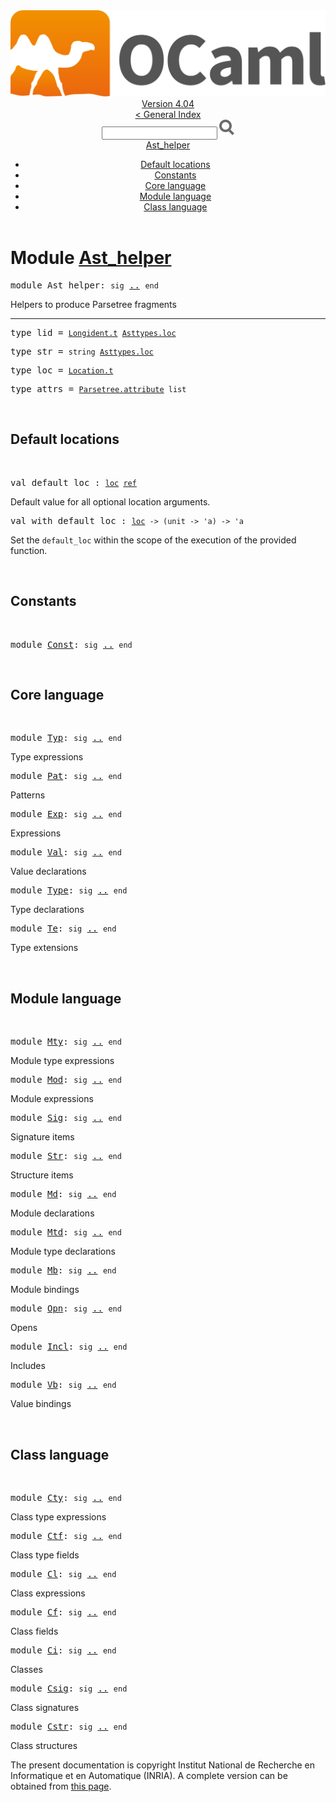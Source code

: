 <!-- ((! set title API !)) ((! set documentation !)) ((! set api !)) ((! set nobreadcrumb !)) -->
<div class="api"><header><nav class="toc brand"><a class="brand" href="https://ocaml.org/"><img src="colour-logo-gray.svg" class="svg" alt="OCaml"></a></nav><nav class="toc"><div class="toc_version"><a href="/docs" id="version-select">Version 4.04</a></div><a href="index.html">&lt; General Index</a><div class="api_search"><input type="text" name="apisearch" id="api_search" oninput="mySearch(false);" onkeypress="this.oninput();" onclick="this.oninput();" onpaste="this.oninput();">
<img src="search_icon.svg" alt="Search" class="svg" onclick="mySearch(false)"></div>
<div id="search_results"></div><div class="toc_title"><a href="#top">Ast_helper</a></div><ul><li><a href="#2_Defaultlocations">Default locations</a></li><li><a href="#2_Constants">Constants</a></li><li><a href="#2_Corelanguage">Core language</a></li><li><a href="#2_Modulelanguage">Module language</a></li><li><a href="#2_Classlanguage">Class language</a></li></ul></nav></header>

<h1>Module <a href="type_Ast_helper.html">Ast_helper</a></h1>

<pre><span class="keyword">module</span> Ast_helper: <code class="code"><span class="keyword">sig</span></code> <a href="Ast_helper.html">..</a> <code class="code"><span class="keyword">end</span></code></pre><div class="info module top">
Helpers to produce Parsetree fragments<br>
</div>
<hr width="100%">

<pre><span id="TYPElid"><span class="keyword">type</span> <code class="type"></code>lid</span> = <code class="type"><a href="Longident.html#TYPEt">Longident.t</a> <a href="Asttypes.html#TYPEloc">Asttypes.loc</a></code> </pre>


<pre><span id="TYPEstr"><span class="keyword">type</span> <code class="type"></code>str</span> = <code class="type">string <a href="Asttypes.html#TYPEloc">Asttypes.loc</a></code> </pre>


<pre><span id="TYPEloc"><span class="keyword">type</span> <code class="type"></code>loc</span> = <code class="type"><a href="Location.html#TYPEt">Location.t</a></code> </pre>


<pre><span id="TYPEattrs"><span class="keyword">type</span> <code class="type"></code>attrs</span> = <code class="type"><a href="Parsetree.html#TYPEattribute">Parsetree.attribute</a> list</code> </pre>

<br>
<h2 id="2_Defaultlocations">Default locations</h2><br>

<pre><span id="VALdefault_loc"><span class="keyword">val</span> default_loc</span> : <code class="type"><a href="Ast_helper.html#TYPEloc">loc</a> <a href="Pervasives.html#TYPEref">ref</a></code></pre><div class="info ">
Default value for all optional location arguments.<br>
</div>

<pre><span id="VALwith_default_loc"><span class="keyword">val</span> with_default_loc</span> : <code class="type"><a href="Ast_helper.html#TYPEloc">loc</a> -&gt; (unit -&gt; 'a) -&gt; 'a</code></pre><div class="info ">
Set the <code class="code">default_loc</code> within the scope of the execution
        of the provided function.<br>
</div>
<br>
<h2 id="2_Constants">Constants</h2><br>

<pre><span class="keyword">module</span> <a href="Ast_helper.Const.html">Const</a>: <code class="code"><span class="keyword">sig</span></code> <a href="Ast_helper.Const.html">..</a> <code class="code"><span class="keyword">end</span></code></pre><br>
<h2 id="2_Corelanguage">Core language</h2><br>

<pre><span class="keyword">module</span> <a href="Ast_helper.Typ.html">Typ</a>: <code class="code"><span class="keyword">sig</span></code> <a href="Ast_helper.Typ.html">..</a> <code class="code"><span class="keyword">end</span></code></pre><div class="info">
Type expressions
</div>

<pre><span class="keyword">module</span> <a href="Ast_helper.Pat.html">Pat</a>: <code class="code"><span class="keyword">sig</span></code> <a href="Ast_helper.Pat.html">..</a> <code class="code"><span class="keyword">end</span></code></pre><div class="info">
Patterns
</div>

<pre><span class="keyword">module</span> <a href="Ast_helper.Exp.html">Exp</a>: <code class="code"><span class="keyword">sig</span></code> <a href="Ast_helper.Exp.html">..</a> <code class="code"><span class="keyword">end</span></code></pre><div class="info">
Expressions
</div>

<pre><span class="keyword">module</span> <a href="Ast_helper.Val.html">Val</a>: <code class="code"><span class="keyword">sig</span></code> <a href="Ast_helper.Val.html">..</a> <code class="code"><span class="keyword">end</span></code></pre><div class="info">
Value declarations
</div>

<pre><span class="keyword">module</span> <a href="Ast_helper.Type.html">Type</a>: <code class="code"><span class="keyword">sig</span></code> <a href="Ast_helper.Type.html">..</a> <code class="code"><span class="keyword">end</span></code></pre><div class="info">
Type declarations
</div>

<pre><span class="keyword">module</span> <a href="Ast_helper.Te.html">Te</a>: <code class="code"><span class="keyword">sig</span></code> <a href="Ast_helper.Te.html">..</a> <code class="code"><span class="keyword">end</span></code></pre><div class="info">
Type extensions
</div>
<br>
<h2 id="2_Modulelanguage">Module language</h2><br>

<pre><span class="keyword">module</span> <a href="Ast_helper.Mty.html">Mty</a>: <code class="code"><span class="keyword">sig</span></code> <a href="Ast_helper.Mty.html">..</a> <code class="code"><span class="keyword">end</span></code></pre><div class="info">
Module type expressions
</div>

<pre><span class="keyword">module</span> <a href="Ast_helper.Mod.html">Mod</a>: <code class="code"><span class="keyword">sig</span></code> <a href="Ast_helper.Mod.html">..</a> <code class="code"><span class="keyword">end</span></code></pre><div class="info">
Module expressions
</div>

<pre><span class="keyword">module</span> <a href="Ast_helper.Sig.html">Sig</a>: <code class="code"><span class="keyword">sig</span></code> <a href="Ast_helper.Sig.html">..</a> <code class="code"><span class="keyword">end</span></code></pre><div class="info">
Signature items
</div>

<pre><span class="keyword">module</span> <a href="Ast_helper.Str.html">Str</a>: <code class="code"><span class="keyword">sig</span></code> <a href="Ast_helper.Str.html">..</a> <code class="code"><span class="keyword">end</span></code></pre><div class="info">
Structure items
</div>

<pre><span class="keyword">module</span> <a href="Ast_helper.Md.html">Md</a>: <code class="code"><span class="keyword">sig</span></code> <a href="Ast_helper.Md.html">..</a> <code class="code"><span class="keyword">end</span></code></pre><div class="info">
Module declarations
</div>

<pre><span class="keyword">module</span> <a href="Ast_helper.Mtd.html">Mtd</a>: <code class="code"><span class="keyword">sig</span></code> <a href="Ast_helper.Mtd.html">..</a> <code class="code"><span class="keyword">end</span></code></pre><div class="info">
Module type declarations
</div>

<pre><span class="keyword">module</span> <a href="Ast_helper.Mb.html">Mb</a>: <code class="code"><span class="keyword">sig</span></code> <a href="Ast_helper.Mb.html">..</a> <code class="code"><span class="keyword">end</span></code></pre><div class="info">
Module bindings
</div>

<pre><span class="keyword">module</span> <a href="Ast_helper.Opn.html">Opn</a>: <code class="code"><span class="keyword">sig</span></code> <a href="Ast_helper.Opn.html">..</a> <code class="code"><span class="keyword">end</span></code></pre><div class="info">
Opens
</div>

<pre><span class="keyword">module</span> <a href="Ast_helper.Incl.html">Incl</a>: <code class="code"><span class="keyword">sig</span></code> <a href="Ast_helper.Incl.html">..</a> <code class="code"><span class="keyword">end</span></code></pre><div class="info">
Includes
</div>

<pre><span class="keyword">module</span> <a href="Ast_helper.Vb.html">Vb</a>: <code class="code"><span class="keyword">sig</span></code> <a href="Ast_helper.Vb.html">..</a> <code class="code"><span class="keyword">end</span></code></pre><div class="info">
Value bindings
</div>
<br>
<h2 id="2_Classlanguage">Class language</h2><br>

<pre><span class="keyword">module</span> <a href="Ast_helper.Cty.html">Cty</a>: <code class="code"><span class="keyword">sig</span></code> <a href="Ast_helper.Cty.html">..</a> <code class="code"><span class="keyword">end</span></code></pre><div class="info">
Class type expressions
</div>

<pre><span class="keyword">module</span> <a href="Ast_helper.Ctf.html">Ctf</a>: <code class="code"><span class="keyword">sig</span></code> <a href="Ast_helper.Ctf.html">..</a> <code class="code"><span class="keyword">end</span></code></pre><div class="info">
Class type fields
</div>

<pre><span class="keyword">module</span> <a href="Ast_helper.Cl.html">Cl</a>: <code class="code"><span class="keyword">sig</span></code> <a href="Ast_helper.Cl.html">..</a> <code class="code"><span class="keyword">end</span></code></pre><div class="info">
Class expressions
</div>

<pre><span class="keyword">module</span> <a href="Ast_helper.Cf.html">Cf</a>: <code class="code"><span class="keyword">sig</span></code> <a href="Ast_helper.Cf.html">..</a> <code class="code"><span class="keyword">end</span></code></pre><div class="info">
Class fields
</div>

<pre><span class="keyword">module</span> <a href="Ast_helper.Ci.html">Ci</a>: <code class="code"><span class="keyword">sig</span></code> <a href="Ast_helper.Ci.html">..</a> <code class="code"><span class="keyword">end</span></code></pre><div class="info">
Classes
</div>

<pre><span class="keyword">module</span> <a href="Ast_helper.Csig.html">Csig</a>: <code class="code"><span class="keyword">sig</span></code> <a href="Ast_helper.Csig.html">..</a> <code class="code"><span class="keyword">end</span></code></pre><div class="info">
Class signatures
</div>

<pre><span class="keyword">module</span> <a href="Ast_helper.Cstr.html">Cstr</a>: <code class="code"><span class="keyword">sig</span></code> <a href="Ast_helper.Cstr.html">..</a> <code class="code"><span class="keyword">end</span></code></pre><div class="info">
Class structures
</div>
<div class="copyright">The present documentation is copyright Institut National de Recherche en Informatique et en Automatique (INRIA). A complete version can be obtained from <a href="http://caml.inria.fr/pub/docs/manual-ocaml/">this page</a>.</div></div>